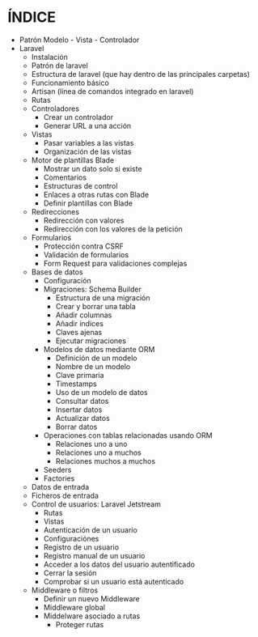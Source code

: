 # ÍNDICE

- Patrón Modelo - Vista - Controlador
- Laravel
  - Instalación
  - Patrón de laravel
  - Estructura de laravel (que hay dentro de las principales carpetas)
  - Funcionamiento básico
  - Artisan (línea de comandos integrado en laravel)
  - Rutas
  - Controladores
    - Crear un controlador
    - Generar URL a una acción
  - Vistas
    - Pasar variables a las vistas
    - Organización de las vistas
  - Motor de plantillas Blade
    - Mostrar un dato solo si existe
    - Comentarios
    - Estructuras de control
    - Enlaces a otras rutas con Blade
    - Definir plantillas con Blade
  - Redirecciones
    - Redirección con valores
    - Redirección con los valores de la petición
  - Formularios
    - Protección contra CSRF
    - Validación de formularios
    - Form Request para validaciones complejas
  - Bases de datos
    - Configuración
    - Migraciones: Schema Builder
      - Estructura de una migración
      - Crear y borrar una tabla
      - Añadir columnas
      - Añadir indices
      - Claves ajenas
      - Ejecutar migraciones
    - Modelos de datos mediante ORM
      - Definición de un modelo
      - Nombre de un modelo
      - Clave primaria
      - Timestamps
      - Uso de un modelo de datos
      - Consultar datos
      - Insertar datos
      - Actualizar datos
      - Borrar datos
    - Operaciones con tablas relacionadas usando ORM
      - Relaciones uno a uno
      - Relaciones uno a muchos
      - Relaciones muchos a muchos
    - Seeders
    - Factories
  - Datos de entrada
  - Ficheros de entrada
  - Control de usuarios: Laravel Jetstream
    - Rutas
    - Vistas
    - Autenticación de un usuario
    - Configuraciónes
    - Registro de un usuario
    - Registro manual de un usuario
    - Acceder a los datos del usuario autentificado
    - Cerrar la sesión
    - Comprobar si un usuario está autenticado
  - Middleware o filtros
    - Definir un nuevo Middleware
    - Middleware global
    - Middelware asociado a rutas
      - Proteger rutas